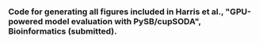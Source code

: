 ### Code for generating all figures included in Harris et al., "GPU-powered model evaluation with PySB/cupSODA", Bioinformatics (submitted).
